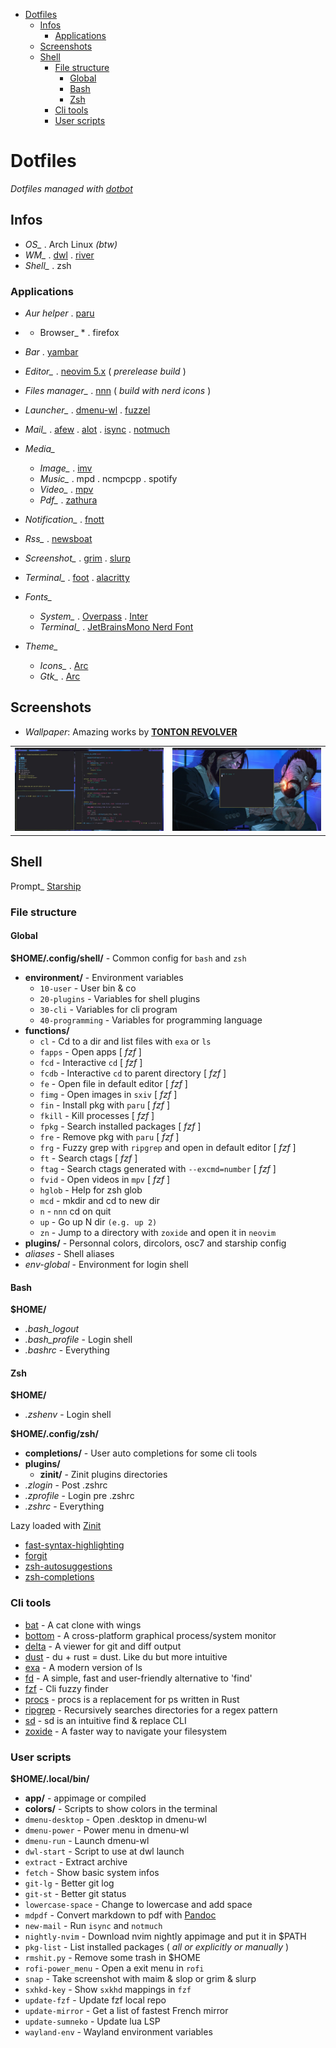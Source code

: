 
- [Dotfiles](#dotfiles)
  * [Infos](#infos)
    + [Applications](#applications)
  * [Screenshots](#screenshots)
  * [Shell](#shell)
    + [File structure](#file-structure)
      - [Global](#global)
      - [Bash](#bash)
      - [Zsh](#zsh)
    + [Cli tools](#cli-tools)
    + [User scripts](#user-scripts)

# Dotfiles

*Dotfiles managed with [dotbot](https://github.com/anishathalye/dotbot)*

## Infos


* *OS_* . Arch Linux *(btw)*
* *WM_* . [dwl](https://github.com/djpohly/dwl) . [river](https://github.com/ifreund/river)
* *Shell_* . zsh

### Applications

* *Aur helper* . [paru](https://github.com/Morganamilo/paru)
* * Browser_ * . firefox
* _Bar_ . [yambar](https://codeberg.org/dnkl/yambar)
* *Editor_* . [neovim 5.x](https://github.com/neovim/neovim) ( *prerelease build* )
* *Files manager_* . [nnn](https://github.com/jarun/nnn) ( *build with nerd icons* )
* *Launcher_*
  . [dmenu-wl](https://github.com/nyyManni/dmenu-wayland)
  . [fuzzel](https://codeberg.org/dnkl/fuzzel)
* *Mail_* 
  . [afew](https://github.com/afewmail/afew)
  . [alot](https://github.com/pazz/alot)
  . [isync](https://isync.sourceforge.io/)
  . [notmuch](https://notmuchmail.org/)
* *Media_*
  - *Image_* . [imv](https://github.com/eXeC64/imv)
  - *Music_* . mpd . ncmpcpp . spotify
  - *Video_* . [mpv](https://github.com/mpv-player/mpv)
  - *Pdf_* . [zathura](https://pwmt.org/projects/zathura/)
* *Notification_* . [fnott](https://codeberg.org/dnkl/fnott)
* *Rss_* . [newsboat](https://newsboat.org/)
* *Screenshot_* 
  . [grim](https://github.com/emersion/grim)
  . [slurp](https://github.com/emersion/slurp)
* *Terminal_* 
  . [foot](https://codeberg.org/dnkl/foot)
  . [alacritty](https://github.com/jwilm/alacritty)

* *Fonts_*
  * *System_*
    . [Overpass](https://overpassfont.org/)
    . [Inter](https://github.com/rsms/inter)
  * *Terminal_* . [JetBrainsMono Nerd Font](https://github.com/ryanoasis/nerd-fonts)
* *Theme_*
  * *Icons_* . [Arc](https://github.com/horst3180/arc-icon-theme)
  * *Gtk_* . [Arc](https://github.com/horst3180/arc-theme)

## Screenshots

* *Wallpaper*: Amazing works by **[TONTON REVOLVER](https://www.artstation.com/artwork/xJAqkE)**

|  |  |
| ----- | ---- |
| ![river_busy](.previews/river_busy.png?raw=true "river_busy") | ![river_clean](.previews/river_clean.png?raw=true "river_clean") |


## Shell

Prompt_ [Starship](https://github.com/starship/starship)

### File structure

#### Global

**$HOME/.config/shell/** - Common config for `bash` and `zsh`
* **environment/** - Environment variables
  - `10-user`         - User bin & co
  - `20-plugins`      - Variables for shell plugins
  - `30-cli`          - Variables for cli program
  - `40-programming`  - Variables for programming language
* **functions/**
  - `cl`       - Cd to a dir and list files with `exa` or `ls`
  - `fapps`    - Open apps [ _fzf_ ]
  - `fcd`      - Interactive `cd` [ _fzf_ ]
  - `fcdb`     - Interactive `cd` to parent directory [ _fzf_ ]
  - `fe`       - Open file in default editor [ _fzf_ ]
  - `fimg`     - Open images in `sxiv` [ _fzf_ ]
  - `fin`      - Install pkg with `paru` [ _fzf_ ]
  - `fkill`    - Kill processes [ _fzf_ ]
  - `fpkg`     - Search installed packages [ _fzf_ ]
  - `fre`      - Remove pkg with `paru` [ _fzf_ ]
  - `frg`      - Fuzzy grep with `ripgrep` and open in default editor [ _fzf_ ]
  - `ft`       - Search ctags [ _fzf_ ]
  - `ftag`     - Search ctags generated with `--excmd=number` [ _fzf_ ]
  - `fvid`     - Open videos in `mpv` [ _fzf_ ]
  - `hglob`    - Help for zsh glob
  - `mcd`      - mkdir and cd to new dir
  - `n`        - `nnn` cd on quit
  - `up`       - Go up N dir `(e.g. up 2)`
  - `zn`       - Jump to a directory with `zoxide` and open it in `neovim`
* **plugins/** - Personnal colors, dircolors, osc7 and starship config
* *aliases* - Shell aliases
* *env-global* - Environment for login shell


#### Bash

**$HOME/**
* *.bash_logout*
* *.bash_profile*  - Login shell
* *.bashrc*        - Everything

#### Zsh

**$HOME/**
* *.zshenv* - Login shell

**$HOME/.config/zsh/**
* **completions/** - User auto completions for some cli tools
* **plugins/**
  * **zinit/** - Zinit plugins directories 
* *.zlogin*    - Post .zshrc
* *.zprofile*  - Login pre .zshrc
* *.zshrc*     - Everything

Lazy loaded with [Zinit](https://github.com/zdharma/zinit)

* [fast-syntax-highlighting](https://github.com/zdharma/fast-syntax-highlighting)
* [forgit](https://github.com/wfxr/forgit)
* [zsh-autosuggestions](https://github.com/zsh-users/zsh-autosuggestions)
* [zsh-completions](https://github.com/zsh-users/zsh-completions)

### Cli tools

* [bat](https://github.com/sharkdp/bat)             - A cat clone with wings
* [bottom](https://github.com/ClementTsang/bottom)  - A cross-platform graphical process/system monitor
* [delta](https://github.com/dandavison/delta)      - A viewer for git and diff output
* [dust](https://github.com/bootandy/dust)          - du + rust = dust. Like du but more intuitive
* [exa](https://github.com/ogham/exa)               - A modern version of ls
* [fd](https://github.com/sharkdp/fd)               - A simple, fast and user-friendly alternative to 'find'
* [fzf](https://github.com/junegunn/fzf)            - Cli fuzzy finder
* [procs](https://github.com/dalance/procs)         - procs is a replacement for ps written in Rust
* [ripgrep](https://github.com/BurntSushi/ripgrep)  - Recursively searches directories for a regex pattern
* [sd](https://github.com/chmln/sd)                 - sd is an intuitive find & replace CLI
* [zoxide](https://github.com/ajeetdsouza/zoxide)   - A faster way to navigate your filesystem

### User scripts 

**$HOME/.local/bin/**

* **app/**     - appimage or compiled
* **colors/**  - Scripts to show colors in the terminal
* `dmenu-desktop`    - Open .desktop in dmenu-wl
* `dmenu-power`      - Power menu in dmenu-wl
* `dmenu-run`        - Launch dmenu-wl
* `dwl-start`        - Script to use at dwl launch
* `extract`          - Extract archive
* `fetch`            - Show basic system infos
* `git-lg`           - Better git log
* `git-st`           - Better git status
* `lowercase-space`  - Change to lowercase and add space
* `mdpdf`            - Convert markdown to pdf with [Pandoc](https://github.com/jgm/pandoc)
* `new-mail`         - Run `isync` and `notmuch`
* `nightly-nvim`     - Download nvim nightly appimage and put it in $PATH
* `pkg-list`         - List installed packages ( *all or explicitly or manually* )
* `rmshit.py`        - Remove some trash in $HOME
* `rofi-power_menu`  - Open a exit menu in `rofi`
* `snap`             - Take screenshot with maim & slop or grim & slurp
* `sxhkd-key`        - Show `sxkhd` mappings in `fzf`
* `update-fzf`       - Update fzf local repo
* `update-mirror`    - Get a list of fastest French mirror
* `update-sumneko`   - Update lua LSP
* `wayland-env`      - Wayland environment variables
